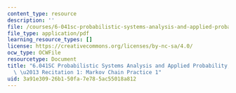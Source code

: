 ```yaml
---
content_type: resource
description: ''
file: /courses/6-041sc-probabilistic-systems-analysis-and-applied-probability-fall-2013/3a91e30926b150fa7e785ac55018a812_MIT6_041SCF13_Markov_Chain_Practice_231_300k.pdf
file_type: application/pdf
learning_resource_types: []
license: https://creativecommons.org/licenses/by-nc-sa/4.0/
ocw_type: OCWFile
resourcetype: Document
title: "6.041SC Probabilistic Systems Analysis and Applied Probability, Fall 2013Transcript\
  \ \u2013 Recitation 1: Markov Chain Practice 1"
uid: 3a91e309-26b1-50fa-7e78-5ac55018a812
---
```


